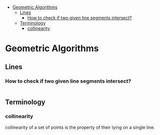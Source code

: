 <!--ts-->
   * [Geometric Algorithms](#geometric-algorithms)
      * [Lines](#lines)
         * [How to check if two given line segments intersect?](#how-to-check-if-two-given-line-segments-intersect)
      * [Terminology](#terminology)
         * [collinearity](#collinearity)

<!-- Added by: gil_diy, at: Sun 06 Feb 2022 12:51:08 IST -->

<!--te-->

# Geometric Algorithms

## Lines

### How to check if two given line segments intersect?

```python

```


## Terminology

### collinearity

collinearity of a set of points is the property of their lying on a single line.
